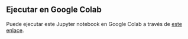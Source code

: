 
## Ejecutar en Google Colab
Puede ejecutar este Jupyter notebook en Google Colab a través de [este enlace](https://colab.research.google.com/github/CorridoniMatias/detector-botellas-ia).
